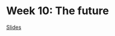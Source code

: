 # Week 10: The future

[Slides](https://docs.google.com/presentation/d/1L5waU4Ybk2X3hWJA-zJ9m47miwjqhiBchcgPBK9SiF8/edit?usp=sharing)

